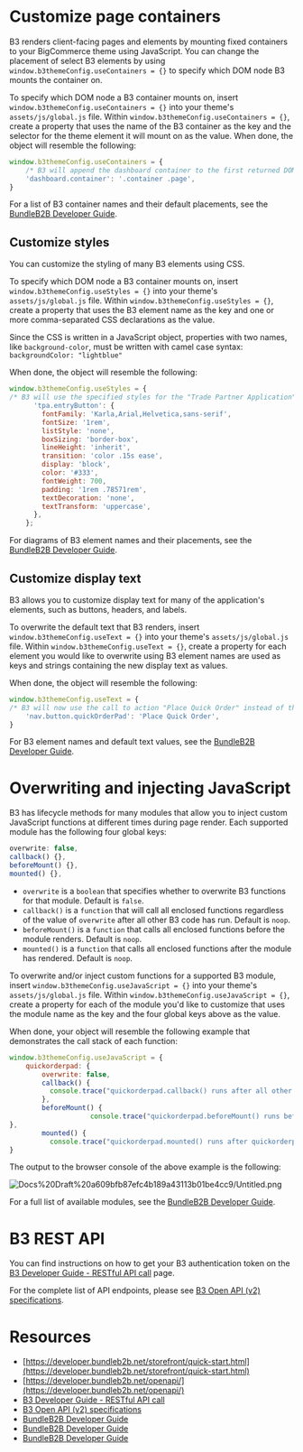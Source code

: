 # Customize page containers

B3 renders client-facing pages and elements by mounting fixed containers to your BigCommerce theme using JavaScript. You can change the placement of select B3 elements by using `window.b3themeConfig.useContainers = {}` to specify which DOM node B3 mounts the container on.

To specify which DOM node a B3 container mounts on, insert `window.b3themeConfig.useContainers = {}` into your theme's `assets/js/global.js` file. Within `window.b3themeConfig.useContainers = {}`, create a property that uses the name of the B3 container as the key and the selector for the theme element it will mount on as the value. When done, the object will resemble the following:

```jsx
window.b3themeConfig.useContainers = {
	/* B3 will append the dashboard container to the first returned DOM node with a class of "page" that is a descendant of an element with the class of "container" */
	'dashboard.container': '.container .page',
}
```

For a list of B3 container names and their default placements, see the [BundleB2B Developer Guide](https://developer.bundleb2b.net/storefront/containers.html).

## Customize styles

You can customize the styling of many B3 elements using CSS.

To specify which DOM node a B3 container mounts on, insert `window.b3themeConfig.useStyles = {}` into your theme's `assets/js/global.js` file. Within `window.b3themeConfig.useStyles = {}`, create a property that uses the B3 element name as the key and one or more comma-separated CSS declarations as the value. 

Since the CSS is written in a JavaScript object, properties with two names, like `background-color`, must be written with camel case syntax: `backgroundColor: "lightblue"`

When done, the object will resemble the following:

```jsx
window.b3themeConfig.useStyles = {
/* B3 will use the specified styles for the "Trade Partner Application" button that is appended to the secondary navigation menu */
      'tpa.entryButton': {
        fontFamily: 'Karla,Arial,Helvetica,sans-serif',
        fontSize: '1rem',
        listStyle: 'none',
        boxSizing: 'border-box',
        lineHeight: 'inherit',
        transition: 'color .15s ease',
        display: 'block',
        color: '#333',
        fontWeight: 700,
        padding: '1rem .78571rem',
        textDecoration: 'none',
        textTransform: 'uppercase',
      },
    };
```

For diagrams of B3 element names and their placements, see the [BundleB2B Developer Guide](https://developer.bundleb2b.net/storefront/containers.html).

## Customize display text

B3 allows you to customize display text for many of the application's elements, such as buttons, headers, and labels. 

To overwrite the default text that B3 renders, insert `window.b3themeConfig.useText = {}` into your theme's `assets/js/global.js` file. Within `window.b3themeConfig.useText = {}`, create a property for each element you would like to overwrite using B3 element names are used as keys and strings containing the new display text as values. 

When done, the object will resemble the following:

```jsx
window.b3themeConfig.useText = {
/* B3 will now use the call to action "Place Quick Order" instead of the default "Quick Order Pad" for the button that is appended to the secondary navigation menu */
	'nav.button.quickOrderPad': 'Place Quick Order',
}
```

For B3 element names and default text values, see the [BundleB2B Developer Guide](https://developer.bundleb2b.net/storefront/text.html).

# Overwriting and injecting JavaScript

B3 has lifecycle methods for many modules that allow you to inject custom JavaScript functions at different times during page render. Each supported module has the following four global keys:

```jsx
overwrite: false,
callback() {},
beforeMount() {},
mounted() {},
```

- `overwrite` is a `boolean` that specifies whether to overwrite B3 functions for that module. Default is `false`.
- `callback()` is a `function` that will call all enclosed functions regardless of the value of `overwrite` after all other B3 code has run. Default is `noop`.
- `beforeMount()` is a `function` that calls all enclosed functions before the module renders. Default is `noop`.
- `mounted()` is a `function` that calls all enclosed functions after the module has rendered. Default is `noop`.

To overwrite and/or inject custom functions for a supported B3 module, insert `window.b3themeConfig.useJavaScript = {}` into your theme's `assets/js/global.js` file. Within `window.b3themeConfig.useJavaScript = {}`, create a property for each of the module you'd like to customize that uses the module name as the key and the four global keys above as the value. 

When done, your object will resemble the following example that demonstrates the call stack of each function:

```jsx
window.b3themeConfig.useJavaScript = {
	quickorderpad: {
        overwrite: false,
        callback() {
          console.trace("quickorderpad.callback() runs after all other quickorderpad functions")
        },
        beforeMount() {
					console.trace("quickorderpad.beforeMount() runs before quickorderpad mounts")        
},
        mounted() {
          console.trace("quickorderpad.mounted() runs after quickorderpad mounts");
}
```

The output to the browser console of the above example is the following:

![Docs%20Draft%20a609bfb87efc4b189a43113b01be4cc9/Untitled.png](Docs%20Draft%20a609bfb87efc4b189a43113b01be4cc9/Untitled.png)

For a full list of available modules, see the [BundleB2B Developer Guide](https://developer.bundleb2b.net/storefront/js.html). 

# B3 REST API

You can find instructions on how to get your B3 authentication token on the [B3 Developer Guide - RESTful API call](https://developer.bundleb2b.net/storefront/api-call.html) page. 

For the complete list of API endpoints, please see [B3 Open API (v2) specifications](https://developer.bundleb2b.net/openapi/).

# Resources

- [https://developer.bundleb2b.net/storefront/quick-start.html](https://developer.bundleb2b.net/storefront/quick-start.html)
- [https://developer.bundleb2b.net/openapi/](https://developer.bundleb2b.net/openapi/)
- [B3 Developer Guide - RESTful API call](https://developer.bundleb2b.net/storefront/api-call.html)
- [B3 Open API (v2) specifications](https://developer.bundleb2b.net/openapi/)
- [BundleB2B Developer Guide](https://developer.bundleb2b.net/storefront/text.html)
- [BundleB2B Developer Guide](https://developer.bundleb2b.net/storefront/containers.html)
- [BundleB2B Developer Guide](https://developer.bundleb2b.net/storefront/containers.html)